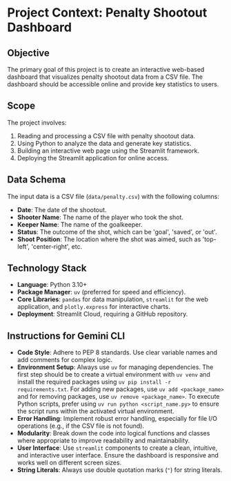 # Project Context: Penalty Shootout Dashboard

## Objective
The primary goal of this project is to create an interactive web-based dashboard that visualizes penalty shootout data from a CSV file. The dashboard should be accessible online and provide key statistics to users.

## Scope
The project involves:
1.  Reading and processing a CSV file with penalty shootout data.
2.  Using Python to analyze the data and generate key statistics.
3.  Building an interactive web page using the Streamlit framework.
4.  Deploying the Streamlit application for online access.

## Data Schema
The input data is a CSV file (`data/penalty.csv`) with the following columns:
-   **Date**: The date of the shootout.
-   **Shooter Name**: The name of the player who took the shot.
-   **Keeper Name**: The name of the goalkeeper.
-   **Status**: The outcome of the shot, which can be 'goal', 'saved', or 'out'.
-   **Shoot Position**: The location where the shot was aimed, such as 'top-left', 'center-right', etc.

## Technology Stack
-   **Language**: Python 3.10+
-   **Package Manager**: `uv` (preferred for speed and efficiency).
-   **Core Libraries**: `pandas` for data manipulation, `streamlit` for the web application, and `plotly.express` for interactive charts.
-   **Deployment**: Streamlit Cloud, requiring a GitHub repository.

## Instructions for Gemini CLI
-   **Code Style**: Adhere to PEP 8 standards. Use clear variable names and add comments for complex logic.
-   **Environment Setup**: Always use `uv` for managing dependencies. The first step should be to create a virtual environment with `uv venv` and install the required packages using `uv pip install -r requirements.txt`. For adding new packages, use `uv add <package_name>` and for removing packages, use `uv remove <package_name>`. To execute Python scripts, prefer using `uv run python <script_name.py>` to ensure the script runs within the activated virtual environment.
-   **Error Handling**: Implement robust error handling, especially for file I/O operations (e.g., if the CSV file is not found).
-   **Modularity**: Break down the code into logical functions and classes where appropriate to improve readability and maintainability.
-   **User Interface**: Use `streamlit` components to create a clean, intuitive, and interactive user interface. Ensure the dashboard is responsive and works well on different screen sizes.
-   **String Literals**: Always use double quotation marks (`"`) for string literals.
